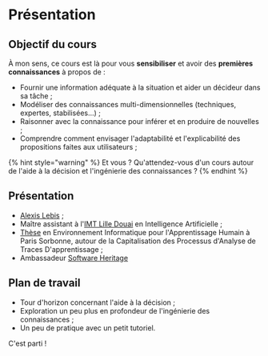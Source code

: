 # Présentation

## Objectif du cours

À mon sens, ce cours est là pour vous **sensibiliser** et avoir des **premières connaissances** à propos de :

* Fournir une information adéquate à la situation et aider un décideur dans sa tâche ;
* Modéliser des connaissances multi-dimensionnelles (techniques, expertes, stabilisées…) ;
* Raisonner avec la connaissance pour inférer et en produire de nouvelles ;
* Comprendre comment envisager l'adaptabilité et l'explicabilité des propositions faites aux utilisateurs ;

{% hint style="warning" %}
Et vous ? Qu'attendez-vous d'un cours autour de l'aide à la décision et l'ingénierie des connaissances ?
{% endhint %}

## Présentation

* [Alexis Lebis](http://alexis.lebis.org/) ;
* Maître assistant à l'[IMT Lille Douai](https://imt-lille-douai.fr/) en Intelligence Artificielle ;
* [Thèse](https://tel.archives-ouvertes.fr/tel-02164400v2/) en Environnement Informatique pour l'Apprentissage Humain à Paris Sorbonne, autour de la Capitalisation des Processus d'Analyse de Traces D'apprentissage ;
* Ambassadeur [Software Heritage](https://archive.softwareheritage.org/)

## Plan de travail

* Tour d'horizon concernant l'aide à la décision ;
* Exploration un peu plus en profondeur de l'ingénierie des connaissances ;
* Un peu de pratique avec un petit tutoriel.

C'est parti !